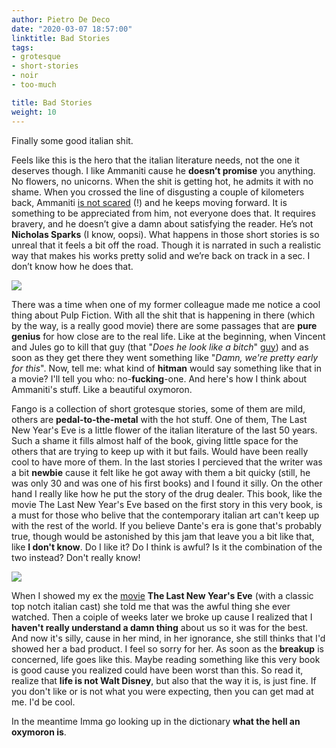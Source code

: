 ```yaml
---
author: Pietro De Deco
date: "2020-03-07 18:57:00"
linktitle: Bad Stories
tags:
- grotesque
- short-stories
- noir
- too-much

title: Bad Stories
weight: 10
---
```

Finally some good italian shit.
<!--more-->

Feels like this is the hero that the italian literature needs, not the one it deserves though. I like Ammaniti cause he **doesn’t promise** you anything. No flowers, no unicorns. When the shit is getting hot, he admits it with no shame. When you crossed the line of disgusting a couple of kilometers back, Ammaniti [is not scared](https://www.goodreads.com/ca/book/show/13130071-io-non-ho-paura) (!) and he keeps moving forward. It is something to be appreciated from him, not everyone does that. It requires bravery, and he doesn’t give a damn about satisfying the reader. He’s not **Nicholas Sparks** (I know, oopsi). What happens in those short stories is so unreal that it feels a bit off the road. Though it is narrated in such a realistic way that makes his works pretty solid and we’re back on track in a sec. I don’t know how he does that. 

![](/img/bellucci.jpg)

There was a time when one of my former colleague made me notice a cool thing about Pulp Fiction. With all the shit that is happening in there (which by the way, is a really good movie) there are some passages that are **pure genius** for how close are to the real life. Like at the beginning, when Vincent and Jules go to kill that guy (that "*Does he look like a bitch*" [guy](https://www.youtube.com/watch?v=qo5jnBJvGUs)) and as soon as they get there they went something like "*Damn, we're pretty early for this*". Now, tell me: what kind of **hitman** would say something like that in a movie? I'll tell you who: no-**fucking**-one. And here's how I think about Ammaniti's stuff. Like a beautiful oxymoron.

Fango is a collection of short grotesque stories, some of them are mild, others are **pedal-to-the-metal** with the hot stuff. One of them, The Last New Year's Eve is a little flower of the italian literature of the last 50 years. Such a shame it fills almost half of the book, giving little space for the others that are trying to keep up with it but fails. Would have been really cool to have more of them.
In the last stories I percieved that the writer was a bit **newbie** cause it felt like he got away with them a bit quicky (still, he was only 30 and was one of his first books) and I found it silly. On the other hand I really like how he put the story of the drug dealer. 
This book, like the movie The Last New Year's Eve based on the first story in this very book, is a must for those who belive that the contemporary italian art can't keep up with the rest of the world. If you believe Dante's era is gone that's probably true, though would be astonished by this jam that leave you a bit like that, like **I don't know**. Do I like it? Do I think is awful? Is it the combination of the two instead? 
Don't really know!

![](/img/fango.jpg)

When I showed my ex the [movie](https://www.youtube.com/watch?v=oqTtvgf0BU4) **The Last New Year's Eve** (with a classic top notch italian cast) she told me that was the awful thing she ever watched. Then a coiple of weeks later we broke up cause I realized that I **haven't really understand a damn thing** about us so it was for the best. And now it's silly, cause in her mind, in her ignorance, she still thinks that I'd showed her a bad product. I feel so sorry for her. As soon as the **breakup** is concerned, life goes like this. Maybe reading something like this very book is good cause you realized could have been worst than this. So read it, realize that **life is not Walt Disney**, but also that the way it is, is just fine. If you don't like or is not what you were expecting, then you can get mad at me. I'd be cool.

In the meantime Imma go looking up in the dictionary **what the hell an oxymoron is**.